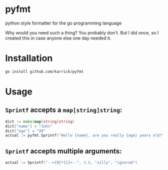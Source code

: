 # pyfmt

python style formatter for the go programming language

Why would you need such a thing? You probably don't. But I did once,
so I created this in case anyone else one day needed it.

# Installation

```bash
go install github.com/karrick/pyfmt
```

# Usage

## `Sprintf` accepts a `map[string]string`:

```Go
dict := make(map[string]string)
dict["name"] = "John"
dict["age"] = "99"
actual := pyfmt.Sprintf("Hello {name}, are you really {age} years old?", dict)
```

## `Sprintf` accepts multiple arguments:

```Go
actual := Sprintf("-->{0}*{1}<--", 3.5, "silly", "ignored")
```
